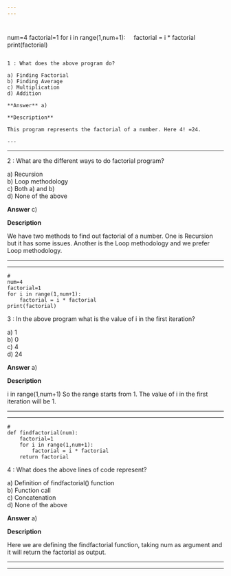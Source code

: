 ```yaml
---
---


```
#
num=4
factorial=1
for i in range(1,num+1):
    factorial = i * factorial
print(factorial)
```

1 : What does the above program do?  

a) Finding Factorial  
b) Finding Average  
c) Multiplication  
d) Addition  

**Answer** a) 

**Description**

This program represents the factorial of a number. Here 4! =24.

---
```

---


2 : What are the different ways to do factorial program?  

a) Recursion  
b) Loop methodology  
c) Both a) and b)  
d) None of the above  

**Answer** c) 

**Description**

We have two methods to find out factorial of a number. One is Recursion but it has some issues.   Another is the Loop methodology and we prefer Loop methodology.  

---
---


```
#
num=4
factorial=1
for i in range(1,num+1):
    factorial = i * factorial
print(factorial)
```

3 : In the above program what is the value of i in the first iteration?  

a) 1  
b) 0  
c) 4  
d) 24  

**Answer** a) 

**Description**

i in range(1,num+1) So the range starts from 1. The value of i in the first iteration will be 1.  

---
---


```
#
def findfactorial(num):
    factorial=1
    for i in range(1,num+1):
        factorial = i * factorial
    return factorial
```

4 : What does the above lines of code represent?  

a) Definition of findfactorial() function  
b) Function call  
c) Concatenation  
d) None of the above   

**Answer** a) 

**Description**

Here we are defining the findfactorial function, taking num as argument and it will return the factorial as output.

---
---



